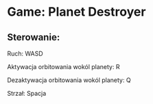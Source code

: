 # Game: Planet Destroyer

## Sterowanie: 
Ruch: WASD

Aktywacja orbitowania wokól planety: R

Dezaktywacja orbitowania wokól planety: Q

Strzał: Spacja
